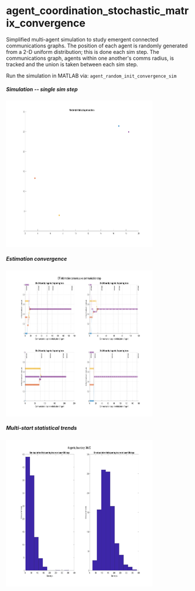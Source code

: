 # agent_coordination_stochastic_matrix_convergence
Simplified multi-agent simulation to study emergent connected communications graphs. The position of each agent is randomly generated from a 2-D uniform distribution; this is done each sim step. The communications graph, agents within one another's comms radius, is tracked and the union is taken between each sim step.

Run the simulation in MATLAB via: `agent_random_init_convergence_sim`

##### Simulation -- single sim step
<img src="media/random_init.png" width="400" height="400">

##### Estimation convergence
<img src="media/sim_ests.png" width="400" height="400">

##### Multi-start statistical trends
<img src="media/sim_hists.png" width="400" height="400">